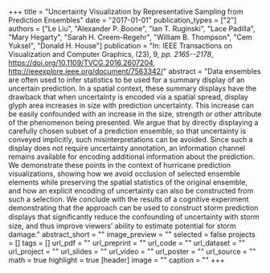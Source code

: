 +++
title = "Uncertainty Visualization by Representative Sampling from Prediction Ensembles"
date = "2017-01-01"
publication_types = ["2"]
authors = ["Le Liu", "Alexander P. Boone", "Ian T. Ruginski", "Lace Padilla", "Mary Hegarty", "Sarah H. Creem-Regehr", "William B. Thompson", "Cem Yuksel", "Donald H. House"]
publication = "In: IEEE Transactions on Visualization and Computer Graphics, (23), 9, _pp. 2165--2178_, https://doi.org/10.1109/TVCG.2016.2607204, http://ieeexplore.ieee.org/document/7563342/"
abstract = "Data ensembles are often used to infer statistics to be used for a summary display of an uncertain prediction. In a spatial context, these summary displays have the drawback that when uncertainty is encoded via a spatial spread, display glyph area increases in size with prediction uncertainty. This increase can be easily confounded with an increase in the size, strength or other attribute of the phenomenon being presented. We argue that by directly displaying a carefully chosen subset of a prediction ensemble, so that uncertainty is conveyed implicitly, such misinterpretations can be avoided. Since such a display does not require uncertainty annotation, an information channel remains available for encoding additional information about the prediction. We demonstrate these points in the context of hurricane prediction visualizations, showing how we avoid occlusion of selected ensemble elements while preserving the spatial statistics of the original ensemble, and how an explicit encoding of uncertainty can also be constructed from such a selection. We conclude with the results of a cognitive experiment demonstrating that the approach can be used to construct storm prediction displays that signiﬁcantly reduce the confounding of uncertainty with storm size, and thus improve viewers’ ability to estimate potential for storm damage."
abstract_short = ""
image_preview = ""
selected = false
projects = []
tags = []
url_pdf = ""
url_preprint = ""
url_code = ""
url_dataset = ""
url_project = ""
url_slides = ""
url_video = ""
url_poster = ""
url_source = ""
math = true
highlight = true
[header]
image = ""
caption = ""
+++
